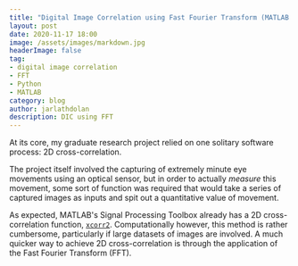```yaml
---
title: "Digital Image Correlation using Fast Fourier Transform (MATLAB and Python)"
layout: post
date: 2020-11-17 18:00
image: /assets/images/markdown.jpg
headerImage: false
tag:
- digital image correlation
- FFT
- Python
- MATLAB
category: blog
author: jarlathdolan
description: DIC using FFT
---
```


At its core, my graduate research project relied on one solitary software process: 2D cross-correlation.

The project itself involved the capturing of extremely minute eye movements using an optical sensor, but in order to actually *measure* this movement, some sort of function was required that would take a series of captured images as inputs and spit out a quantitative value of movement.

As expected, MATLAB's Signal Processing Toolbox already has a 2D cross-correlation function, [`xcorr2`](https://uk.mathworks.com/help/signal/ref/xcorr2.html). Computationally however, this method is rather cumbersome, particularly if large datasets of images are involved. A much quicker way to achieve 2D cross-correlation is through the application of the Fast Fourier Transform (FFT).

 
